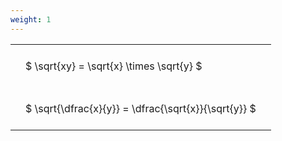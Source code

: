 ```yaml
---
weight: 1
---
```


<style type="text/css">
#T_6fc4c th.col_heading {
  text-align: left;
  font-size: 1em;
}
#T_6fc4c td {
  text-align: left;
  font-size: 1em;
  padding: 1.5em;
}
</style>
<table id="T_6fc4c">
  <thead>
  </thead>
  <tbody>
    <tr>
      <td id="T_6fc4c_row0_col0" class="data row0 col0" >$ \sqrt{xy} = \sqrt{x} \times \sqrt{y} $</td>
    </tr>
    <tr>
      <td id="T_6fc4c_row1_col0" class="data row1 col0" >$ \sqrt{\dfrac{x}{y}} = \dfrac{\sqrt{x}}{\sqrt{y}} $</td>
    </tr>
  </tbody>
</table>
